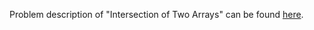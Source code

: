 Problem description of "Intersection of Two Arrays" can be found [here](https://leetcode.com/problems/intersection-of-two-arrays/).
